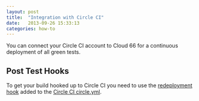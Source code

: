 ```yaml
---
layout: post
title:  "Integration with Circle CI"
date:   2013-09-26 15:33:13
categories: how-to
---
```



<p class="lead">You can connect your Circle CI account to Cloud 66 for a continuous deployment of all green tests.</p>


## Post Test Hooks
To get your build hooked up to Circle CI you need to use the [redeployment hook](/stack-features/redeployment-hook.html) added to the [Circle CI circle.yml](https://circleci.com/docs/configuration).
